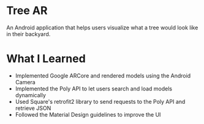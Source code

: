 # Tree AR
An Android application that helps users visualize what a tree would look like in their backyard.

# What I Learned
- Implemented Google ARCore and rendered models using the Android Camera
- Implemented the Poly API to let users search and load models dynamically
- Used Square's retrofit2 library to send requests to the Poly API and retrieve JSON
- Followed the Material Design guidelines to improve the UI
